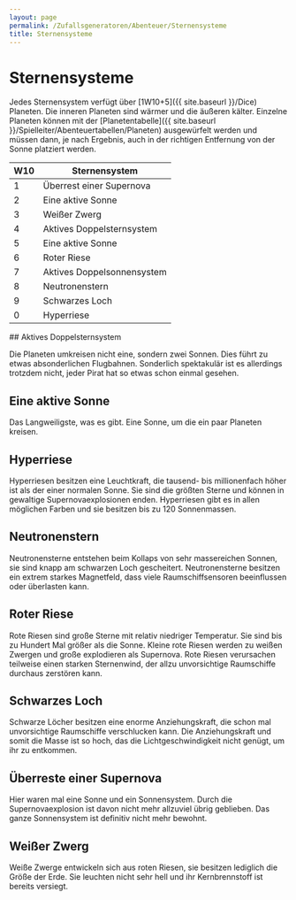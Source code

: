 ```yaml
---
layout: page
permalink: /Zufallsgeneratoren/Abenteuer/Sternensysteme
title: Sternensysteme
---
```


# Sternensysteme

Jedes Sternensystem verfügt über [1W10+5]({{ site.baseurl }}/Dice) Planeten. Die inneren Planeten sind wärmer und die äußeren kälter. Einzelne Planeten können mit der [Planetentabelle]({{ site.baseurl }}/Spielleiter/Abenteuertabellen/Planeten) ausgewürfelt werden und müssen dann, je nach Ergebnis, auch in der richtigen Entfernung von der Sonne platziert werden.

<table>
<thead>
<tr><th>W10</th><th>Sternensystem</th></tr>
</thead>
<tbody>
<tr><td>1</td><td>Überrest einer Supernova</td></tr>
<tr><td>2</td><td>Eine aktive Sonne</td></tr>
<tr><td>3</td><td>Weißer Zwerg</td></tr>
<tr><td>4</td><td>Aktives Doppelsternsystem</td></tr>
<tr><td>5</td><td>Eine aktive Sonne</td></tr>
<tr><td>6</td><td>Roter Riese</td></tr>
<tr><td>7</td><td>Aktives Doppelsonnensystem</td></tr>
<tr><td>8</td><td>Neutronenstern</td></tr>
<tr><td>9</td><td>Schwarzes Loch</td></tr>
<tr><td>0</td><td>Hyperriese</td></tr>
</tbody>
</table>
## Aktives Doppelsternsystem

Die Planeten umkreisen nicht eine, sondern zwei Sonnen. Dies führt zu etwas absonderlichen Flugbahnen. Sonderlich spektakulär ist es allerdings trotzdem nicht, jeder Pirat hat so etwas schon einmal gesehen.

## Eine aktive Sonne

Das Langweiligste, was es gibt. Eine Sonne, um die ein paar Planeten kreisen.

## Hyperriese

Hyperriesen besitzen eine Leuchtkraft, die tausend- bis millionenfach höher ist als der einer normalen Sonne. Sie sind die größten Sterne und können in gewaltige Supernovaexplosionen enden. Hyperriesen gibt es in allen möglichen Farben und sie besitzen bis zu 120 Sonnenmassen.

## Neutronenstern

Neutronensterne entstehen beim Kollaps von sehr massereichen Sonnen, sie sind knapp am schwarzen Loch gescheitert. Neutronensterne besitzen ein extrem starkes Magnetfeld, dass viele Raumschiffsensoren beeinflussen oder überlasten kann.

## Roter Riese

Rote Riesen sind große Sterne mit relativ niedriger Temperatur. Sie sind bis zu Hundert Mal größer als die Sonne. Kleine rote Riesen werden zu weißen Zwergen und große explodieren als Supernova. Rote Riesen verursachen teilweise einen starken Sternenwind, der allzu unvorsichtige Raumschiffe durchaus zerstören kann.

## Schwarzes Loch

Schwarze Löcher besitzen eine enorme Anziehungskraft, die schon mal unvorsichtige Raumschiffe verschlucken kann. Die Anziehungskraft und somit die Masse ist so hoch, das die Lichtgeschwindigkeit nicht genügt, um ihr zu entkommen.

## Überreste einer Supernova

Hier waren mal eine Sonne und ein Sonnensystem. Durch die Supernovaexplosion ist davon nicht mehr allzuviel übrig geblieben. Das ganze Sonnensystem ist definitiv nicht mehr bewohnt.

## Weißer Zwerg

Weiße Zwerge entwickeln sich aus roten Riesen, sie besitzen lediglich die Größe der Erde. Sie leuchten nicht sehr hell und ihr Kernbrennstoff ist bereits versiegt.

